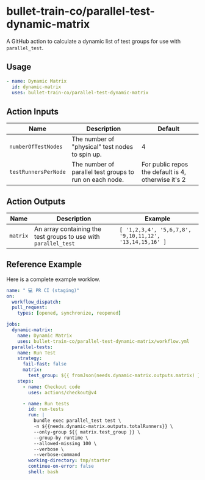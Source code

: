 # bullet-train-co/parallel-test-dynamic-matrix

A GitHub action to calculate a dynamic list of test groups for use with `parallel_test`.

## Usage

```yaml
- name: Dynamic Matrix
  id: dynamic-matrix
  uses: bullet-train-co/parallel-test-dynamic-matrix
```

## Action Inputs

| Name | Description | Default |
| --- | --- | --- |
| `numberOfTestNodes` | The number of "physical" test nodes to spin up. | 4 |
| `testRunnersPerNode` | The number of parallel test groups to run on each node. | For public repos the default is 4, otherwise it's 2 |

## Action Outputs

| Name | Description | Example |
| --- | --- | --- |
| `matrix` | An array containing the test groups to use with `parallel_test` | `[ '1,2,3,4', '5,6,7,8', '9,10,11,12', '13,14,15,16' ]` |



## Reference Example

Here is a complete example worklow.

```yaml
name: " 💻 PR CI (staging)"
on:
  workflow_dispatch:
  pull_request:
    types: [opened, synchronize, reopened]

jobs:
  dynamic-matrix:
    name: Dynamic Matrix
    uses: bullet-train-co/parallel-test-dynamic-matrix/workflow.yml
  parallel-tests:
    name: Run Test
    strategy:
      fail-fast: false
      matrix:
        test_group: ${{ fromJson(needs.dynamic-matrix.outputs.matrix) }}
    steps:
      - name: Checkout code
        uses: actions/checkout@v4

      - name: Run tests
        id: run-tests
        run: |
          bundle exec parallel_test test \
          -n ${{needs.dynamic-matrix.outputs.totalRunners}} \
          --only-group ${{ matrix.test_group }} \
          --group-by runtime \
          --allowed-missing 100 \
          --verbose \
          --verbose-command
        working-directory: tmp/starter
        continue-on-error: false
        shell: bash
```
